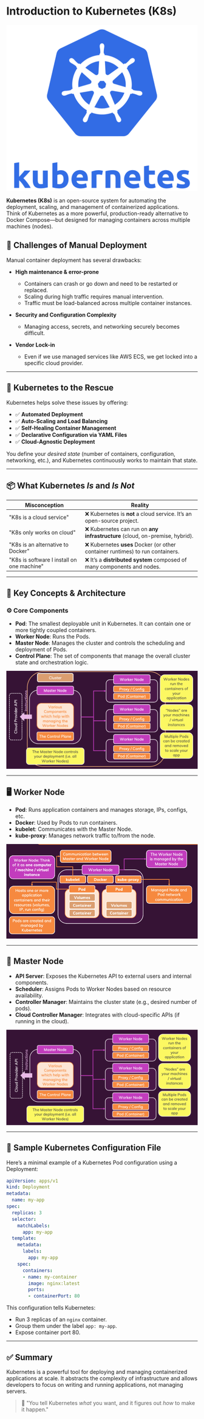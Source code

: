 # Introduction to Kubernetes (K8s)
<p align="center">
  <img src="images/k8s.png" alt="Kubernetes Architecture Overview">
</p>


**Kubernetes (K8s)** is an open-source system for automating the deployment, scaling, and management of containerized applications.  
Think of Kubernetes as a more powerful, production-ready alternative to Docker Compose—but designed for managing containers across multiple machines (nodes).



## 🚨 Challenges of Manual Deployment

Manual container deployment has several drawbacks:

- **High maintenance & error-prone**
  - Containers can crash or go down and need to be restarted or replaced.
  - Scaling during high traffic requires manual intervention.
  - Traffic must be load-balanced across multiple container instances.

- **Security and Configuration Complexity**
  - Managing access, secrets, and networking securely becomes difficult.

- **Vendor Lock-in**
  - Even if we use managed services like AWS ECS, we get locked into a specific cloud provider.

---

## 🚀 Kubernetes to the Rescue

Kubernetes helps solve these issues by offering:

- ✅ **Automated Deployment**
- ✅ **Auto-Scaling and Load Balancing**
- ✅ **Self-Healing Container Management**
- ✅ **Declarative Configuration via YAML Files**
- ✅ **Cloud-Agnostic Deployment**

You define your *desired state* (number of containers, configuration, networking, etc.), and Kubernetes continuously works to maintain that state.

---

## 📦 What Kubernetes *Is* and *Is Not*

| Misconception | Reality |
|---------------|---------|
| "K8s is a cloud service" | ❌ Kubernetes is **not** a cloud service. It’s an open-source project. |
| "K8s only works on cloud" | ❌ Kubernetes can run on **any infrastructure** (cloud, on-premise, hybrid). |
| "K8s is an alternative to Docker" | ❌ Kubernetes **uses** Docker (or other container runtimes) to run containers. |
| "K8s is software I install on one machine" | ❌ It’s a **distributed system** composed of many components and nodes. |

---

## 🧠 Key Concepts & Architecture

### ⚙️ Core Components

- **Pod**: The smallest deployable unit in Kubernetes. It can contain one or more tightly coupled containers.
- **Worker Node**: Runs the Pods.
- **Master Node**: Manages the cluster and controls the scheduling and deployment of Pods.
- **Control Plane**: The set of components that manage the overall cluster state and orchestration logic.

<p align="center">
  <img src="images/image1.png" alt="Kubernetes Architecture Overview">
</p>

---

## 🖥️ Worker Node

- **Pod**: Runs application containers and manages storage, IPs, configs, etc.
- **Docker**: Used by Pods to run containers.
- **kubelet**: Communicates with the Master Node.
- **kube-proxy**: Manages network traffic to/from the node.

<p align="center">
  <img src="images/image2.png" alt="Worker Node Components">
</p>

---

## 🧠 Master Node

- **API Server**: Exposes the Kubernetes API to external users and internal components.
- **Scheduler**: Assigns Pods to Worker Nodes based on resource availability.
- **Controller Manager**: Maintains the cluster state (e.g., desired number of pods).
- **Cloud Controller Manager**: Integrates with cloud-specific APIs (if running in the cloud).

<p align="center">
  <img src="images/image3.png" alt="Master Node Components">
</p>

---

## 📄 Sample Kubernetes Configuration File

Here’s a minimal example of a Kubernetes Pod configuration using a Deployment:

```yaml
apiVersion: apps/v1
kind: Deployment
metadata:
  name: my-app
spec:
  replicas: 3
  selector:
    matchLabels:
      app: my-app
  template:
    metadata:
      labels:
        app: my-app
    spec:
      containers:
      - name: my-container
        image: nginx:latest
        ports:
        - containerPort: 80
```

This configuration tells Kubernetes:
- Run 3 replicas of an `nginx` container.
- Group them under the label `app: my-app`.
- Expose container port 80.

---

## ✅ Summary

Kubernetes is a powerful tool for deploying and managing containerized applications at scale. It abstracts the complexity of infrastructure and allows developers to focus on writing and running applications, not managing servers.

> 🔧 "You tell Kubernetes *what* you want, and it figures out *how* to make it happen."
